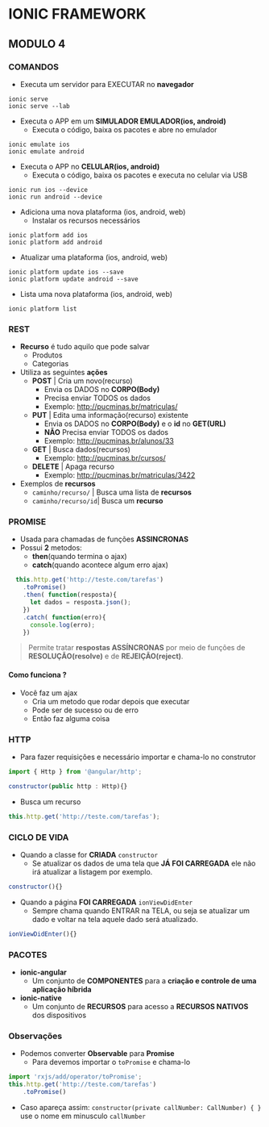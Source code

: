 # IONIC FRAMEWORK

## MODULO 4

### COMANDOS 
- Executa um servidor para EXECUTAR no **navegador**
```shell
ionic serve
ionic serve --lab
```

- Executa o APP em um **SIMULADOR EMULADOR(ios, android)**
  - Executa o código, baixa os pacotes e abre no emulador
```shell
ionic emulate ios
ionic emulate android
```

- Executa o APP no **CELULAR(ios, android)**
  - Executa o código, baixa os pacotes e executa no celular via USB
```shell
ionic run ios --device
ionic run android --device
```

- Adiciona uma nova plataforma (ios, android, web)
  - Instalar os recursos necessários
```shell
ionic platform add ios
ionic platform add android
```

- Atualizar uma plataforma (ios, android, web)
```shell
ionic platform update ios --save
ionic platform update android --save
```

- Lista uma nova plataforma (ios, android, web)
```shell
ionic platform list
```


### REST
- **Recurso** é tudo aquilo que pode salvar
  - Produtos
  - Categorias
- Utiliza as seguintes **ações**
  - **POST** | Cria um novo(recurso)
    - Envia os DADOS no **CORPO(Body)**
    - Precisa enviar TODOS os dados
    - Exemplo: http://pucminas.br/matriculas/
  - **PUT** | Edita uma informação(recurso) existente
    - Envia os DADOS no **CORPO(Body)** e o **id** no **GET(URL)**
    - **NÃO** Precisa enviar TODOS os dados
    - Exemplo: http://pucminas.br/alunos/33
  - **GET** | Busca dados(recursos)
    - Exemplo: http://pucminas.br/cursos/
  - **DELETE** | Apaga recurso
    - Exemplo: http://pucminas.br/matriculas/3422
- Exemplos de **recursos**
  - `caminho/recurso/` | Busca uma lista de **recursos**
  - `caminho/recurso/id`| Busca um **recurso**

### PROMISE
- Usada para chamadas de funções **ASSINCRONAS**
- Possui **2** metodos:
  - **then**(quando termina o ajax)
  - **catch**(quando acontece algum erro ajax)
```js
  this.http.get('http://teste.com/tarefas')
    .toPromise()
    .then( function(resposta){
      let dados = resposta.json();
    })
    .catch( function(erro){
      console.log(erro);
    })
```
> Permite tratar **respostas ASSÍNCRONAS** por meio de funções de **RESOLUÇÃO(resolve)** e de **REJEIÇÃO(reject)**.

#### Como funciona ?
- Você faz um ajax
  - Cria um metodo que rodar depois que executar
  - Pode ser de sucesso ou de erro
  - Então faz alguma coisa

### HTTP
- Para fazer requisições e necessário importar e chama-lo no construtor
```js
import { Http } from '@angular/http';

constructor(public http : Http){}
```
- Busca um recurso
```js
this.http.get('http://teste.com/tarefas');
```
### CICLO DE VIDA
- Quando a classe for **CRIADA** `constructor`
  - Se atualizar os dados de uma tela que **JÁ FOI CARREGADA** ele não irá atualizar a listagem por exemplo.
```js
constructor(){}
```
- Quando a página  **FOI CARREGADA** `ionViewDidEnter`
  - Sempre chama quando ENTRAR na TELA, ou seja se atualizar um dado e voltar na tela aquele dado será atualizado.
```js
ionViewDidEnter(){}
```

### PACOTES
- **ionic-angular** 
  - Um conjunto de **COMPONENTES** para a **criação e controle de uma aplicação híbrida**
- **ionic-native**
  - Um conjunto de **RECURSOS** para acesso a **RECURSOS NATIVOS** dos dispositivos

### Observações
- Podemos converter **Observable** para **Promise**
  - Para devemos importar o `toPromise` e chama-lo
```js
import 'rxjs/add/operator/toPromise';
this.http.get('http://teste.com/tarefas')
    .toPromise()
```
- Caso apareça assim: `constructor(private callNumber: CallNumber) { }` use o nome em minusculo `callNumber`
